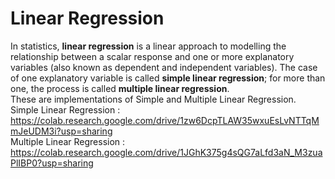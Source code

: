 # Linear Regression

In statistics, <b>linear regression</b> is a linear approach to modelling the relationship between a scalar response and one or more explanatory variables (also known as dependent and independent variables). The case of one explanatory variable is called <b>simple linear regression</b>; for more than one, the process is called <b>multiple linear regression</b>. 
<br>These are implementations of Simple and Multiple Linear Regression.
<br> Simple Linear Regression : https://colab.research.google.com/drive/1zw6DcpTLAW35wxuEsLvNTTqMmJeUDM3i?usp=sharing
<br> Multiple Linear Regression : https://colab.research.google.com/drive/1JGhK375g4sQG7aLfd3aN_M3zuaPlIBP0?usp=sharing <br>